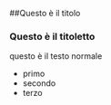 ﻿##Questo è il titolo

### Questo è il titoletto

questo è il testo normale


 * primo
 * secondo
 * terzo

